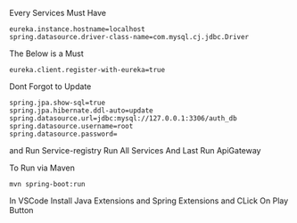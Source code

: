 Every Services Must Have
```
eureka.instance.hostname=localhost
spring.datasource.driver-class-name=com.mysql.cj.jdbc.Driver
```

The Below is a Must
```
eureka.client.register-with-eureka=true
```
Dont Forgot to Update

```
spring.jpa.show-sql=true
spring.jpa.hibernate.ddl-auto=update
spring.datasource.url=jdbc:mysql://127.0.0.1:3306/auth_db
spring.datasource.username=root
spring.datasource.password=
````

and 
Run Service-registry
Run All Services
And Last
Run ApiGateway


To Run via Maven
```
mvn spring-boot:run
```

In VSCode Install Java Extensions and Spring Extensions and CLick On Play Button
